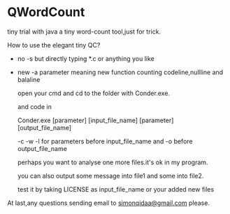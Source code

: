 # QWordCount
tiny trial with java
a tiny word-count tool,just for trick.

How to use the elegant tiny QC?

+ no -s but directly typing \*.c or anything you like

+ new -a parameter meaning new function counting codeline,nullline and balaline

  open your cmd and cd to the folder with Conder.exe.
  
  and code in 
  
    Conder.exe [parameter] [input_file_name] [parameter] [output_file_name]
    
  -c -w -l for parameters before input_file_name and -o before output_file_name
  
  perhaps you want to analyse one more files.it's ok in my program.
  
  you can also output some message into file1 and some into file2.
   
  test it by taking LICENSE as input_file_name or your added new files
   
At last,any questions sending email to simonqidaa@gmail.com please.
